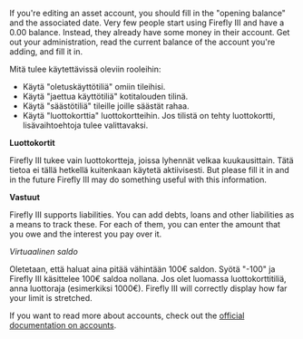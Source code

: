 If you're editing an asset account, you should fill in the "opening balance" and the associated date. Very few people start using Firefly III and have a 0.00 balance. Instead, they already have some money in their account. Get out your administration, read the current balance of the account you're adding, and fill it in.

Mitä tulee käytettävissä oleviin rooleihin:

- Käytä "oletuskäyttötiliä" omiin tileihisi.
- Käytä "jaettua käyttötiliä" kotitalouden tilinä.
- Käytä "säästötiliä" tileille joille säästät rahaa.
- Käytä "luottokorttia" luottokortteihin. Jos tilistä on tehty luottokortti, lisävaihtoehtoja tulee valittavaksi.

**Luottokortit**

Firefly III tukee vain luottokortteja, joissa lyhennät velkaa kuukausittain. Tätä tietoa ei tällä hetkellä kuitenkaan käytetä aktiivisesti. But please fill it in and in the future Firefly III may do something useful with this information.

**Vastuut**

Firefly III supports liabilities. You can add debts, loans and other liabilities as a means to track these. For each of them, you can enter the amount that you owe and the interest you pay over it.

*Virtuaalinen saldo*

Oletetaan, että haluat aina pitää vähintään 100€ saldon. Syötä "-100" ja Firefly III käsittelee 100€ saldoa nollana. Jos olet luomassa luottokorttitiliä, anna luottoraja (esimerkiksi 1000€). Firefly III will correctly display how far your limit is stretched.

If you want to read more about accounts, check out the [official documentation on accounts](https://docs.firefly-iii.org/concepts/accounts).